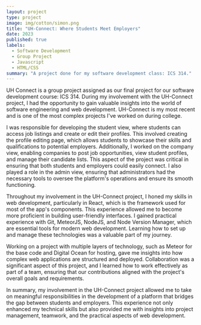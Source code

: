 ```yaml
---
layout: project
type: project
image: img/cotton/simon.png
title: "UH-Connect: Where Students Meet Employers"
date: 2023
published: true
labels:
  - Software Development
  - Group Project
  - Javascript
  - HTML/CSS
summary: "A project done for my software development class: ICS 314."
---
```


UH Connect is a group project assigned as our final project for our software development course: ICS 314. During my involvement with the UH-Connect project, I had the opportunity to gain valuable insights into the world of software engineering and web development. UH-Connect is my most recent and is one of the most complex projects I've worked on during college.

I was responsible for developing the student view, where students can access job listings and create or edit their profiles. This involved creating the profile editing page, which allows students to showcase their skills and qualifications to potential employers. Additionally, I worked on the company view, enabling companies to post job opportunities, view student profiles, and manage their candidate lists. This aspect of the project was critical in ensuring that both students and employers could easily connect. I also played a role in the admin view, ensuring that administrators had the necessary tools to oversee the platform's operations and ensure its smooth functioning.

Throughout my involvement in the UH-Connect project, I honed my skills in web development, particularly in React, which is the framework used for most of the app's components. This experience allowed me to become more proficient in building user-friendly interfaces. I gained practical experience with Git, MeteorJS, NodeJS, and Node Version Manager, which are essential tools for modern web development. Learning how to set up and manage these technologies was a valuable part of my journey.

Working on a project with multiple layers of technology, such as Meteor for the base code and Digital Ocean for hosting, gave me insights into how complex web applications are structured and deployed. Collaboration was a significant aspect of this project, and I learned how to work effectively as part of a team, ensuring that our contributions aligned with the project's overall goals and requirements.

In summary, my involvement in the UH-Connect project allowed me to take on meaningful responsibilities in the development of a platform that bridges the gap between students and employers. This experience not only enhanced my technical skills but also provided me with insights into project management, teamwork, and the practical aspects of web development.
